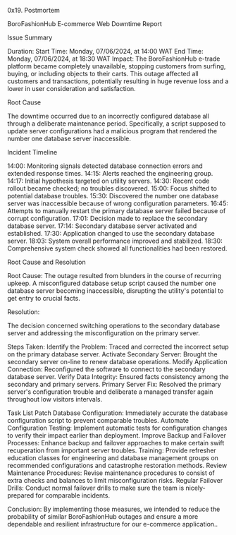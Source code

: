 0x19. Postmortem

BoroFashionHub E-commerce Web Downtime Report

Issue Summary

Duration:
Start Time: Monday, 07/06/2024, at 14:00 WAT
End Time: Monday, 07/06/2024, at 18:30 WAT
Impact:
The BoroFashionHub e-trade platform became completely unavailable, stopping customers from surfing, buying, or including objects to their carts. This outage affected all customers and transactions, potentially resulting in huge revenue loss and a lower in user consideration and satisfaction.

Root Cause

The downtime occurred due to an incorrectly configured database all through a deliberate maintenance period. Specifically, a script supposed to update server configurations had a malicious program that rendered the number one database server inaccessible.

Incident Timeline

14:00: Monitoring signals detected database connection errors and extended response times.
14:15: Alerts reached the engineering group.
14:17: Initial hypothesis targeted on utility servers.
14:30: Recent code rollout became checked; no troubles discovered.
15:00: Focus shifted to potential database troubles.
15:30: Discovered the number one database server was inaccessible because of wrong configuration parameters.
16:45: Attempts to manually restart the primary database server failed because of corrupt configuration.
17:01: Decision made to replace the secondary database server.
17:14: Secondary database server activated and established.
17:30: Application changed to use the secondary database server.
18:03: System overall performance improved and stabilized.
18:30: Comprehensive system check showed all functionalities had been restored.

Root Cause and Resolution

Root Cause:
The outage resulted from  blunders in the course of recurring upkeep. A misconfigured database setup script caused the number one database server becoming inaccessible, disrupting the utility's potential to get entry to crucial facts.

Resolution:

The decision concerned switching operations to the secondary database server and addressing the misconfiguration on the primary server.

Steps Taken:
Identify the Problem: Traced and corrected the incorrect setup on the primary database server.
Activate Secondary Server: Brought the secondary server on-line to renew database operations.
Modify Application Connection: Reconfigured the software to connect to the secondary database server.
Verify Data Integrity: Ensured facts consistency among the secondary and primary servers.
Primary Server Fix: Resolved the primary server's configuration trouble and deliberate a managed transfer again throughout low visitors intervals.

Task List
Patch Database Configuration:
Immediately accurate the database configuration script to prevent comparable troubles.
Automate Configuration Testing:
Implement automatic tests for configuration changes to verify their impact earlier than deployment.
Improve Backup and Failover Processes:
Enhance backup and failover approaches to make certain swift recuperation from important server troubles.
Training:
Provide refresher education classes for engineering and database management groups on recommended configurations and catastrophe restoration methods.
Review Maintenance Procedures:
Revise maintenance procedures to consist of extra checks and balances to limit misconfiguration risks.
Regular Failover Drills:
Conduct normal failover drills to make sure the team is nicely-prepared for comparable incidents.

Conclusion:
By implementing those measures, we intended to reduce the probability of similar BoroFashionHub outages and ensure a more dependable and resilient infrastructure for our e-commerce application..


